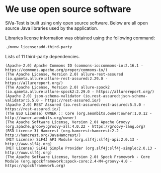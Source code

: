 # We use open source software

SiVa-Test is built using only open source software. Below are all open source
Java libraries used by the application.

Libraries license information was obtained using the following command:

```bash
./mvnw license:add-third-party
```

Lists of 11 third-party dependencies.

    (Apache-2.0) Apache Commons IO (commons-io:commons-io:2.16.1 - https://commons.apache.org/proper/commons-io/)
    (The Apache License, Version 2.0) allure-rest-assured (io.qameta.allure:allure-rest-assured:2.29.0 - https://allurereport.org/)
    (The Apache License, Version 2.0) allure-spock2 (io.qameta.allure:allure-spock2:2.29.0 - https://allurereport.org/)
    (Apache 2.0) json-schema-validator (io.rest-assured:json-schema-validator:5.5.0 - https://rest-assured.io/)
    (Apache 2.0) REST Assured (io.rest-assured:rest-assured:5.5.0 - https://rest-assured.io/)
    (The BSD License) OWNER :: Core (org.aeonbits.owner:owner:1.0.12 - http://owner.aeonbits.org/owner)
    (The Apache Software License, Version 2.0) Apache Groovy (org.apache.groovy:groovy-all:4.0.22 - https://groovy-lang.org)
    (BSD License 3) Hamcrest (org.hamcrest:hamcrest:2.2 - http://hamcrest.org/JavaHamcrest/)
    (MIT License) SLF4J API Module (org.slf4j:slf4j-api:2.0.13 - http://www.slf4j.org)
    (MIT License) SLF4J Simple Provider (org.slf4j:slf4j-simple:2.0.13 - http://www.slf4j.org)
    (The Apache Software License, Version 2.0) Spock Framework - Core Module (org.spockframework:spock-core:2.4-M4-groovy-4.0 - https://spockframework.org)
